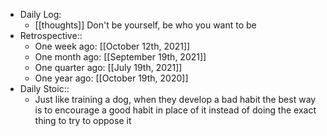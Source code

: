 - Daily Log:
    - [[thoughts]] Don't be yourself, be who you want to be
- Retrospective::
    - One week ago: [[October 12th, 2021]]
    - One month ago: [[September 19th, 2021]]
    - One quarter ago: [[July 19th, 2021]]
    - One year ago: [[October 19th, 2020]]
- Daily Stoic::
    - Just like training a dog, when they develop a bad habit the best way is to encourage a good habit in place of it instead of doing the exact thing to try to oppose it
